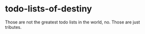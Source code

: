 # todo-lists-of-destiny
Those are not the greatest todo lists in the world, no. Those are just tributes.
